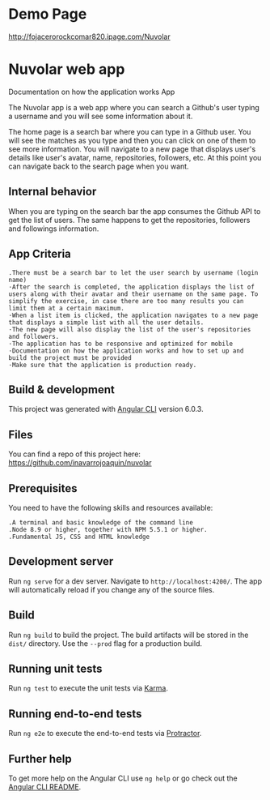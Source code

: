 # Demo Page

http://fojacerorockcomar820.ipage.com/Nuvolar

# Nuvolar web app 

Documentation on how the application works
App

The Nuvolar app is a web app where you can search a Github's user typing a username and you will see some information about it.

The home page is a search bar where you can type in a Github user. You will see the matches as you type and then you can 
click on one of them to see more information. You will navigate to a new page that displays user's details like user's avatar, name, repositories, followers, etc.
At this point you can navigate back to the search page when you want.

## Internal behavior

When you are typing on the search bar the app consumes the Github API to get the list of users. The same happens to get the repositories, followers and followings information. 

## App Criteria

	.There must be a search bar to let the user search by username (login name)
	·After the search is completed, the application displays the list of users along with their avatar and their username on the same page. To simplify the exercise, in case there are too many results you can limit them at a certain maximum.
	·When a list item is clicked, the application navigates to a new page that displays a simple list with all the user details.
	·The new page will also display the list of the user's repositories and followers.
	·The application has to be responsive and optimized for mobile
	·Documentation on how the application works and how to set up and build the project must be provided
	·Make sure that the application is production ready.

## Build & development
 
This project was generated with [Angular CLI](https://github.com/angular/angular-cli) version 6.0.3.

## Files

You can find a repo of this project here: https://github.com/inavarrojoaquin/nuvolar

## Prerequisites

You need to have the following skills and resources available:

	.A terminal and basic knowledge of the command line
    .Node 8.9 or higher, together with NPM 5.5.1 or higher.
	.Fundamental JS, CSS and HTML knowledge

## Development server

Run `ng serve` for a dev server. Navigate to `http://localhost:4200/`. The app will automatically reload if you change any of the source files.

## Build

Run `ng build` to build the project. The build artifacts will be stored in the `dist/` directory. Use the `--prod` flag for a production build.

## Running unit tests

Run `ng test` to execute the unit tests via [Karma](https://karma-runner.github.io).

## Running end-to-end tests

Run `ng e2e` to execute the end-to-end tests via [Protractor](http://www.protractortest.org/).

## Further help

To get more help on the Angular CLI use `ng help` or go check out the [Angular CLI README](https://github.com/angular/angular-cli/blob/master/README.md).